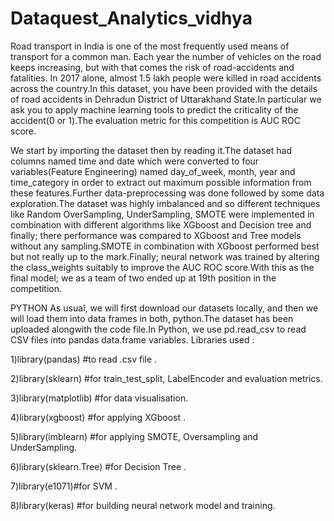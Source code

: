 # Dataquest_Analytics_vidhya

Road transport in India is one of the most frequently used means of transport for a common man. Each year the number of vehicles on the road keeps increasing, but with that comes the risk of road-accidents and fatalities. In 2017 alone, almost 1.5 lakh people were killed in road accidents across the country.In this dataset, you have been provided with the details of road accidents in Dehradun District of Uttarakhand State.In particular we ask you to apply machine learning tools to predict the criticality of the accident(0 or 1).The evaluation metric for this competition is AUC ROC score.

We start by importing the dataset then by reading it.The dataset had columns named time and date which were converted to four variables(Feature Engineering) named day_of_week, month, year and time_category in order to extract out maximum possible information from these features.Further data-preprocessing was done followed by some data exploration.The dataset was highly imbalanced and so different techniques like Random OverSampling, UnderSampling, SMOTE were implemented in combination with different algorithms like XGboost and Decision tree and finally; there performance was compared to XGboost and Tree models without any sampling.SMOTE in combination with XGboost performed best but not really up to the mark.Finally; neural network was trained by altering the class_weights suitably to improve the AUC ROC score.With this as the final model; we as a team of two ended up at 19th position in the competition.

PYTHON As usual, we will first download our datasets locally, and then we will load them into data frames in both, python.The dataset has been uploaded alongwith the code file.In Python, we use pd.read_csv to read CSV files into pandas data.frame variables. Libraries used : 

1)library(pandas) #to read .csv file . 

2)library(sklearn) #for train_test_split, LabelEncoder and evaluation metrics. 

3)library(matplotlib) #for data visualisation. 

4)library(xgboost) #for applying XGboost . 

5)library(imblearn) #for applying SMOTE, Oversampling and UnderSampling. 

6)library(sklearn.Tree) #for Decision Tree .

7)library(e1071)#for SVM .

8)library(keras) #for building neural network model and training. 
